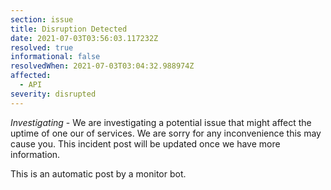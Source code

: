 ```yaml
---
section: issue
title: Disruption Detected
date: 2021-07-03T03:56:03.117232Z
resolved: true
informational: false
resolvedWhen: 2021-07-03T03:04:32.988974Z
affected:
  - API
severity: disrupted
---
```

*Investigating* - We are investigating a potential issue that might affect the uptime of one our of services. We are sorry for any inconvenience this may cause you. This incident post will be updated once we have more information.

This is an automatic post by a monitor bot.
        